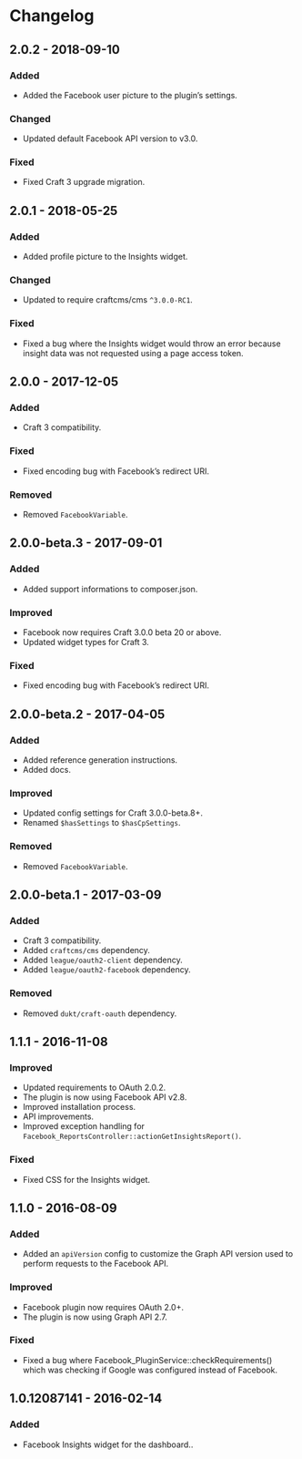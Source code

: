 Changelog
=========

## 2.0.2 - 2018-09-10

### Added
- Added the Facebook user picture to the plugin’s settings.

### Changed
- Updated default Facebook API version to v3.0.

### Fixed
- Fixed Craft 3 upgrade migration.

## 2.0.1 - 2018-05-25

### Added
- Added profile picture to the Insights widget.

### Changed
- Updated to require craftcms/cms `^3.0.0-RC1`.

### Fixed
- Fixed a bug where the Insights widget would throw an error because insight data was not requested using a page access token.

## 2.0.0 - 2017-12-05

### Added 
- Craft 3 compatibility.

### Fixed
- Fixed encoding bug with Facebook’s redirect URI.

### Removed
- Removed `FacebookVariable`.

## 2.0.0-beta.3 - 2017-09-01

### Added
- Added support informations to composer.json.

### Improved
- Facebook now requires Craft 3.0.0 beta 20 or above.
- Updated widget types for Craft 3.

### Fixed
- Fixed encoding bug with Facebook’s redirect URI.

## 2.0.0-beta.2 - 2017-04-05

### Added

- Added reference generation instructions.
- Added docs.

### Improved

- Updated config settings for Craft 3.0.0-beta.8+.
- Renamed `$hasSettings` to `$hasCpSettings`.

### Removed

- Removed `FacebookVariable`.

## 2.0.0-beta.1 - 2017-03-09

### Added
- Craft 3 compatibility.
- Added `craftcms/cms` dependency.
- Added `league/oauth2-client` dependency.
- Added `league/oauth2-facebook` dependency.

### Removed
- Removed `dukt/craft-oauth` dependency.


## 1.1.1 - 2016-11-08

### Improved
-  Updated requirements to OAuth 2.0.2.
-  The plugin is now using Facebook API v2.8.
-  Improved installation process.
-  API improvements.
-  Improved exception handling for `Facebook_ReportsController::actionGetInsightsReport()`.

### Fixed
-  Fixed CSS for the Insights widget.


## 1.1.0 - 2016-08-09

### Added
-  Added an `apiVersion` config to customize the Graph API version used to perform requests to the Facebook API.

### Improved
-  Facebook plugin now requires OAuth 2.0+.
-  The plugin is now using Graph API 2.7.

### Fixed
-  Fixed a bug where Facebook_PluginService::checkRequirements() which was checking if Google was configured instead of Facebook.


## 1.0.12087141 - 2016-02-14

### Added
-  Facebook Insights widget for the dashboard..